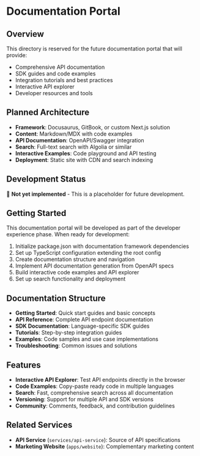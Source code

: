 # Documentation Portal

## Overview

This directory is reserved for the future documentation portal that will provide:

- Comprehensive API documentation
- SDK guides and code examples
- Integration tutorials and best practices
- Interactive API explorer
- Developer resources and tools

## Planned Architecture

- **Framework**: Docusaurus, GitBook, or custom Next.js solution
- **Content**: Markdown/MDX with code examples
- **API Documentation**: OpenAPI/Swagger integration
- **Search**: Full-text search with Algolia or similar
- **Interactive Examples**: Code playground and API testing
- **Deployment**: Static site with CDN and search indexing

## Development Status

🚧 **Not yet implemented** - This is a placeholder for future development.

## Getting Started

This documentation portal will be developed as part of the developer experience phase. When ready for development:

1. Initialize package.json with documentation framework dependencies
2. Set up TypeScript configuration extending the root config
3. Create documentation structure and navigation
4. Implement API documentation generation from OpenAPI specs
5. Build interactive code examples and API explorer
6. Set up search functionality and deployment

## Documentation Structure

- **Getting Started**: Quick start guides and basic concepts
- **API Reference**: Complete API endpoint documentation
- **SDK Documentation**: Language-specific SDK guides
- **Tutorials**: Step-by-step integration guides
- **Examples**: Code samples and use case implementations
- **Troubleshooting**: Common issues and solutions

## Features

- **Interactive API Explorer**: Test API endpoints directly in the browser
- **Code Examples**: Copy-paste ready code in multiple languages
- **Search**: Fast, comprehensive search across all documentation
- **Versioning**: Support for multiple API and SDK versions
- **Community**: Comments, feedback, and contribution guidelines

## Related Services

- **API Service** (`services/api-service`): Source of API specifications
- **Marketing Website** (`apps/website`): Complementary marketing content
